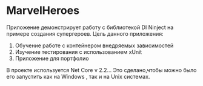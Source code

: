 # MarvelHeroes

Приложение демонстрирует работу с библиотекой DI Ninject на примере создания супергероев.
Цель данного приложения:
1. Обучение работе с контейнером внедряемых зависимостей
2. Изучение тестирования с использованием xUnit
3. Приложение для портфолио

В проекте используется Net Core v 2.2... Это сделано,чтобы можно было его запустить как на Windows , так и на Unix системах.